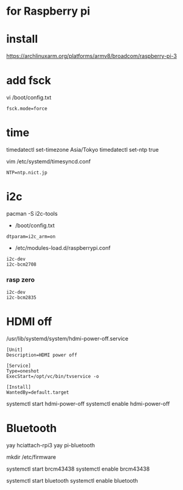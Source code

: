 # for Raspberry pi

# install
https://archlinuxarm.org/platforms/armv8/broadcom/raspberry-pi-3

# add fsck
vi /boot/config.txt
```
fsck.mode=force
```


# time
timedatectl set-timezone Asia/Tokyo
timedatectl set-ntp true

vim /etc/systemd/timesyncd.conf
```
NTP=ntp.nict.jp
```


# i2c
pacman -S i2c-tools

- /boot/config.txt
```
dtparam=i2c_arm=on
```


- /etc/modules-load.d/raspberrypi.conf
```
i2c-dev
i2c-bcm2708
```

### rasp zero
```
i2c-dev
i2c-bcm2835
```





# HDMI off

/usr/lib/systemd/system/hdmi-power-off.service
```
[Unit]
Description=HDMI power off

[Service]
Type=oneshot
ExecStart=/opt/vc/bin/tvservice -o

[Install]
WantedBy=default.target
```

systemctl start hdmi-power-off
systemctl enable hdmi-power-off


# Bluetooth
yay hciattach-rpi3
yay pi-bluetooth

mkdir /etc/firmware

systemctl start brcm43438
systemctl enable brcm43438

systemctl start bluetooth
systemctl enable bluetooth
